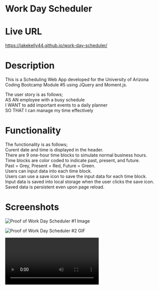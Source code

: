 # Work Day Scheduler

# Live URL
https://jakekelly44.github.io/work-day-scheduler/

# Description
This is a Scheduling Web App developed for the University of Arizona Coding Bootcamp Module #5 using JQuery and Moment.js. 

The user story is as follows;     
AS AN employee with a busy schedule    
I WANT to add important events to a daily planner   
SO THAT I can manage my time effectively      

# Functionality 
The functionality is as follows;   
Curent date and time is displayed in the header.  
There are 9 one-hour time blocks to simulate normal business hours.  
Time blocks are color coded to indicate past, present, and future.  
Past = Grey, Present = Red, Future = Green.  
Users can input data into each time block.  
Users can use a save icon to save the input data for each time block.  
Input data is saved into local storage when the user clicks the save icon.   
Saved data is persistent even upon page reload.     

# Screenshots

![Proof of Work Day Scheduler #1 Image](./assets/documentation/work-day-scheduler.png?raw=true "Work Day Scheduler Proof 1 Image")

![Proof of Work Day Scheduler #2 GIF](./assets/documentation/work-day-scheduler.gif "Work Day Scheduler Proof 2 GIF")

![Proof of Work Day Scheduler #3 Video](./assets/documentation/work-day-scheduler.mp4 "Work Day Scheduler Proof 3 Video")





